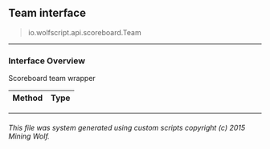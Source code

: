 ## Team __interface__

>io.wolfscript.api.scoreboard.Team

---

### Interface Overview

Scoreboard team wrapper

Method | Type   
--- | :--- 



---



###### This file was system generated using custom scripts copyright (c) 2015 Mining Wolf.
	

